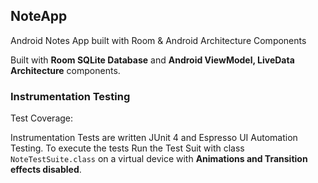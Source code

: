 ## NoteApp
Android Notes App built with Room &amp; Android Architecture Components

Built with **Room SQLite Database** and **Android ViewModel, LiveData Architecture** components.

### Instrumentation Testing

Test Coverage: 

Instrumentation Tests are written JUnit 4 and Espresso UI Automation Testing.
To execute the tests Run the Test Suit with class `NoteTestSuite.class` on a virtual device with **Animations and Transition effects disabled**.